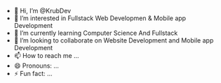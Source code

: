 - 👋 Hi, I’m @KrubDev
- 👀 I’m interested in Fullstack Web Developmen & Mobile app Development
- 🌱 I’m currently learning Computer Science And Fullstack
- 💞️ I’m looking to collaborate on Website Development and Mobile app Development
- 📫 How to reach me ...
- 😄 Pronouns: ...
- ⚡ Fun fact: ...

<!---
KrubDev/KrubDev is a ✨ special ✨ repository because its `README.md` (this file) appears on your GitHub profile.
You can click the Preview link to take a look at your changes.
--->
